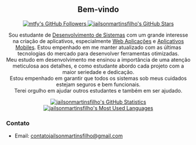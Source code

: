 <p align="center">
    <h2 align="center">Bem-vindo</h2>
    <p align="center">
        <a href="https://github.com/jailsonmartinsfilho?tab=followers">
        <img src="https://img.shields.io/github/followers/jailsonmartinsfilho?style=for-the-badge" alt="mtfy's GitHub Followers" title="jailsonmartinsfilho GitHub Followers">
        </a> 
        <a href="#"><img src="https://img.shields.io/github/stars/jailsonmartinsfilho?style=for-the-badge" alt="jailsonmartinsfilho's GitHub Stars" title="jailsonmartinsfilho's GitHub Stars"></a>
    </p>
</p>

<p align="center">Sou estudante de <a href="https://kenzie.com.br/blog/o-que-estuda-analise-desenvolvimento-sistemas/">Desenvolvimento de Sistemas</a> com um grande interesse na criação de aplicativos, especialmente <a href="[[https://kenzie.com.br/blog/o-que-estuda-analise-desenvolvimento-sistemas/](https://aws.amazon.com/pt/what-is/web-application/#:~:text=Uma%20aplica%C3%A7%C3%A3o%20Web%20%C3%A9%20um,de%20forma%20conveniente%20e%20segura.)">Web Aplicações</a> e <a href="https://kenzie.com.br/blog/o-que-estuda-analise-desenvolvimento-sistemas/](https://www.simples.net/aplicativos-mobile/planejamento)">Aplicativos Mobiles</a>. 
    Estou empenhado em me manter atualizado com as últimas tecnologias do mercado para desenvolver ferramentas otimizadas. <br>
</a> Meu estudo em desenvolvimento me ensinou a importância de uma atenção meticulosa aos detalhes, e como estudante abordo cada projeto com a maior seriedade e dedicação. <br>
Estou empenhado em garantir que todos os sistemas sob meus cuidados estejam seguros e bem funcionais. <br>
Terei orgulho em ajudar outros estudantes e também em ser ajudado.

<p align="center">
    <a href="https://github.com/jailsonmartinsfilho"><img src="https://github-readme-stats.vercel.app/api?username=jailsonmartinsfilho&theme=tokyonight&hide=prs,issues&count_private=true" title="jailsonmartinsfilho's GitHub Statistics" alt="jailsonmartinsfilho's GitHub Statistics"></a> 
<a href="https://github.com/jailsonmartinsfilho"><img src="https://github-readme-stats.vercel.app/api/top-langs/?username=jailsonmartinsfilho&&theme=tokyonight&layout=compact" title="jailsonmartinsfilho's Most Used Languages" alt="jailsonmartinsfilho's Most Used Languages"></a>
</p>

<p>
    <h3>Contato</h3>
    <ul>
        <li>Email: <a href="https://mail.google.com/mail/u/0/">contatojailsonmartinsfilho@gmail.com</a></li>
    </ul>
</p>
